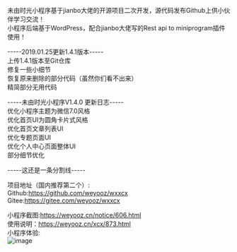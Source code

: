 未由时光小程序基于jianbo大佬的开源项目二次开发，源代码发布Github上供小伙伴学习交流！<br>
小程序后端基于WordPress，配合jianbo大佬写的Rest api to miniprogram插件使用！<br>

-----2019.01.25更新1.4.1版本-----<br>
上传1.4.1版本至Git仓库<br>
修复一些小细节<br>
恢复原来删除的部分代码（虽然你们看不出来）<br>
精简部分无用代码

-----未由时光小程序V1.4.0 更新日志-----<br>
优化小程序主题为微信7.0风格<br>
优化首页UI为圆角卡片式风格<br>
优化首页文章列表UI<br>
优化专题页面UI<br>
优化个人中心页面整体UI<br>
部分细节优化<br>

-----这还是一条分割线-----

项目地址（国内推荐第二个）:<br>
Github:https://github.com/weyooz/wxxcx <br>
Gitee:https://gitee.com/weyooz/wxxcx

小程序截图:https://weyooz.cn/notice/606.html <br>
使用说明：https://weyooz.cn/xcx/873.html <br>
小程序体验:<br>![image](https://cdn.weyooz.cn/wp-content/uploads/gh_6e51asmall.jpg)
